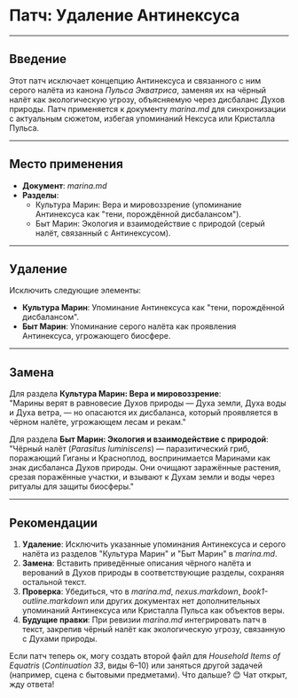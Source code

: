 # Патч: Удаление Антинексуса

---

## Введение

Этот патч исключает концепцию Антинексуса и связанного с ним серого налёта из канона *Пульса Экватриса*, заменяя их на чёрный налёт как экологическую угрозу, объясняемую через дисбаланс Духов природы. Патч применяется к документу *marina.md* для синхронизации с актуальным сюжетом, избегая упоминаний Нексуса или Кристалла Пульса.

---

## Место применения

- **Документ**: *marina.md*  
- **Разделы**:  
  - Культура Марин: Вера и мировоззрение (упоминание Антинексуса как "тени, порождённой дисбалансом").  
  - Быт Марин: Экология и взаимодействие с природой (серый налёт, связанный с Антинексусом).  

---

## Удаление

Исключить следующие элементы:  
- **Культура Марин**: Упоминание Антинексуса как "тени, порождённой дисбалансом".  
- **Быт Марин**: Упоминание серого налёта как проявления Антинексуса, угрожающего биосфере.

---

## Замена

Для раздела **Культура Марин: Вера и мировоззрение**:  
"Марины верят в равновесие Духов природы — Духа земли, Духа воды и Духа ветра, — но опасаются их дисбаланса, который проявляется в чёрном налёте, угрожающем лесам и рекам."

Для раздела **Быт Марин: Экология и взаимодействие с природой**:  
"Чёрный налёт (*Parasitus luminiscens*) — паразитический гриб, поражающий Гиганы и Красноплод, воспринимается Маринами как знак дисбаланса Духов природы. Они очищают заражённые растения, срезая поражённые участки, и взывают к Духам земли и воды через ритуалы для защиты биосферы."

---

## Рекомендации

1. **Удаление**: Исключить указанные упоминания Антинексуса и серого налёта из разделов "Культура Марин" и "Быт Марин" в *marina.md*.  
2. **Замена**: Вставить приведённые описания чёрного налёта и верований в Духов природы в соответствующие разделы, сохраняя остальной текст.  
3. **Проверка**: Убедиться, что в *marina.md*, *nexus.markdown*, *book1-outline.markdown* или других документах нет дополнительных упоминаний Антинексуса или Кристалла Пульса как объектов веры.  
4. **Будущие правки**: При ревизии *marina.md* интегрировать патч в текст, закрепив чёрный налёт как экологическую угрозу, связанную с Духами природы.

</xArtifact>

Если патч теперь ок, могу создать второй файл для *Household Items of Equatris* (*Continuation 33*, виды 6–10) или заняться другой задачей (например, сцена с бытовыми предметами). Что дальше? 😊 Чат открыт, жду ответа!